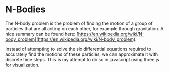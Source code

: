 # N-Bodies
The N-body problem is the problem of finding the motion of a group of particles that are all acting on each other, for example through gravitation.
A nice summary can be found here: [https://en.wikipedia.org/wiki/N-body_problem](https://en.wikipedia.org/wiki/N-body_problem).

Instead of attempting to solve the six differential equations required to accurately find the motions of these particles, we can approximate it with discrete time steps. This is my attempt to do so in javascript using three.js for visualization.
